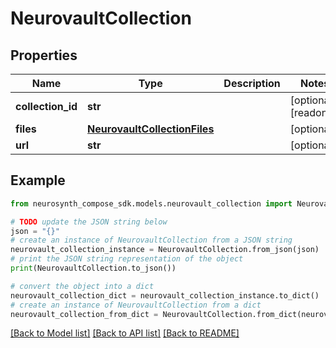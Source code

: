 # NeurovaultCollection


## Properties

Name | Type | Description | Notes
------------ | ------------- | ------------- | -------------
**collection_id** | **str** |  | [optional] [readonly] 
**files** | [**NeurovaultCollectionFiles**](NeurovaultCollectionFiles.md) |  | [optional] 
**url** | **str** |  | [optional] 

## Example

```python
from neurosynth_compose_sdk.models.neurovault_collection import NeurovaultCollection

# TODO update the JSON string below
json = "{}"
# create an instance of NeurovaultCollection from a JSON string
neurovault_collection_instance = NeurovaultCollection.from_json(json)
# print the JSON string representation of the object
print(NeurovaultCollection.to_json())

# convert the object into a dict
neurovault_collection_dict = neurovault_collection_instance.to_dict()
# create an instance of NeurovaultCollection from a dict
neurovault_collection_from_dict = NeurovaultCollection.from_dict(neurovault_collection_dict)
```
[[Back to Model list]](../README.md#documentation-for-models) [[Back to API list]](../README.md#documentation-for-api-endpoints) [[Back to README]](../README.md)


